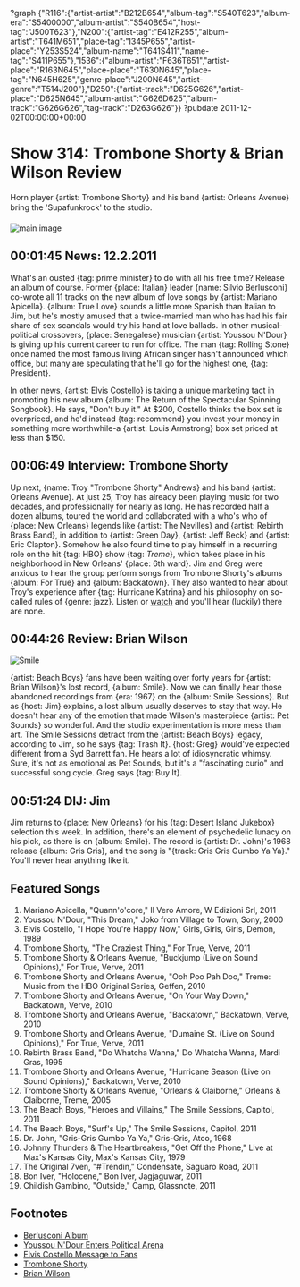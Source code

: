 ?graph {"R116":{"artist-artist":"B212B654","album-tag":"S540T623","album-era":"S5400000","album-artist":"S540B654","host-tag":"J500T623"},"N200":{"artist-tag":"E412R255","album-artist":"T641M651","place-tag":"I345P655","artist-place":"Y253S524","album-name":"T641S411","name-tag":"S411P655"},"I536":{"album-artist":"F636T651","artist-place":"R163N645","place-place":"T630N645","place-tag":"N645H625","genre-place":"J200N645","artist-genre":"T514J200"},"D250":{"artist-track":"D625G626","artist-place":"D625N645","album-artist":"G626D625","album-track":"G626G626","tag-track":"D263G626"}}
?pubdate 2011-12-02T00:00:00+00:00

# Show 314: Trombone Shorty & Brian Wilson Review
Horn player {artist: Trombone Shorty} and his band {artist: Orleans Avenue} bring the 'Supafunkrock' to the studio. 

![main image](http://static.soundopinions.org/images/2011/tromboneshorty.jpg)

## 00:01:45 News: 12.2.2011
What's an ousted {tag: prime minister} to do with all his free time? Release an album of course. Former {place: Italian} leader {name: Silvio Berlusconi} co-wrote all 11 tracks on the new album of love songs by {artist: Mariano Apicella}. {album: True Love} sounds a little more Spanish than Italian to Jim, but he's mostly amused that a twice-married man who has had his fair share of sex scandals would try his hand at love ballads. In other musical-political crossovers, {place: Senegalese} musician {artist: Youssou N'Dour} is giving up his current career to run for office. The man {tag: Rolling Stone} once named the most famous living African singer hasn't announced which office, but many are speculating that he'll go for the highest one, {tag: President}.

In other news, {artist: Elvis Costello} is taking a unique marketing tact in promoting his new album {album: The Return of the Spectacular Spinning Songbook}. He says, "Don't buy it." At $200, Costello thinks the box set is overpriced, and he'd instead {tag: recommend} you invest your money in something more worthwhile-a {artist: Louis Armstrong} box set priced at less than $150.

## 00:06:49 Interview: Trombone Shorty
Up next, {name: Troy "Trombone Shorty" Andrews} and his band {artist: Orleans Avenue}. At just 25, Troy has already been playing music for two decades, and professionally for nearly as long. He has recorded half a dozen albums, toured the world and collaborated with a who's who of {place: New Orleans} legends like {artist: The Nevilles} and {artist: Rebirth Brass Band}, in addition to {artist: Green Day}, {artist: Jeff Beck} and {artist: Eric Clapton}. Somehow he also found time to play himself in a recurring role on the hit {tag: HBO} show {tag: *Treme*}, which takes place in his neighborhood in New Orleans' {place: 6th ward}. Jim and Greg were anxious to hear the group perform songs from Trombone Shorty's albums {album: For True} and {album: Backatown}. They also wanted to hear about Troy's experience after {tag: Hurricane Katrina} and his philosophy on so-called rules of {genre: jazz}. Listen or [watch](https://vimeo.com/groups/207888) and you'll hear (luckily) there are none.

## 00:44:26 Review: Brian Wilson
![Smile](http://is5.mzstatic.com/image/thumb/Music/v4/40/0e/89/400e8974-70c9-53d8-b8f5-2c48e5b30b9e/source/600x600bb.jpg "61573/29164695")

{artist: Beach Boys} fans have been waiting over forty years for {artist: Brian Wilson}'s lost record, {album: Smile}. Now we can finally hear those abandoned recordings from {era: 1967} on the {album: Smile Sessions}. But as {host: Jim} explains, a lost album usually deserves to stay that way. He doesn't hear any of the emotion that made Wilson's masterpiece {artist: Pet Sounds} so wonderful. And the studio experimentation is more mess than art. The Smile Sessions detract from the {artist: Beach Boys} legacy, according to Jim, so he says {tag: Trash It}. {host: Greg} would've expected different from a Syd Barrett fan. He hears a lot of idiosyncratic whimsy. Sure, it's not as emotional as Pet Sounds, but it's a "fascinating curio" and successful song cycle. Greg says {tag: Buy It}.

## 00:51:24 DIJ: Jim
Jim returns to {place: New Orleans} for his {tag: Desert Island Jukebox} selection this week. In addition, there's an element of psychedelic lunacy on his pick, as there is on {album: Smile}. The record is {artist: Dr. John}'s 1968 release {album: Gris Gris}, and the song is "{track: Gris Gris Gumbo Ya Ya}." You'll never hear anything like it.

## Featured Songs
1. Mariano Apicella, "Quann'o'core," Il Vero Amore, W Edizioni Srl, 2011
2. Youssou N'Dour, "This Dream," Joko from Village to Town, Sony, 2000
3. Elvis Costello, "I Hope You're Happy Now," Girls, Girls, Girls, Demon, 1989
4. Trombone Shorty, "The Craziest Thing," For True, Verve, 2011
5. Trombone Shorty & Orleans Avenue, "Buckjump (Live on Sound Opinions)," For True, Verve, 2011
6. Trombone Shorty and Orleans Avenue, "Ooh Poo Pah Doo," Treme: Music from the HBO Original Series, Geffen, 2010
7. Trombone Shorty and Orleans Avenue, "On Your Way Down," Backatown, Verve, 2010
8. Trombone Shorty and Orleans Avenue, "Backatown," Backatown, Verve, 2010
9. Trombone Shorty and Orleans Avenue, "Dumaine St. (Live on Sound Opinions)," For True, Verve, 2011
10. Rebirth Brass Band, "Do Whatcha Wanna," Do Whatcha Wanna, Mardi Gras, 1995
11. Trombone Shorty and Orleans Avenue, "Hurricane Season (Live on Sound Opinions)," Backatown, Verve, 2010
12. Trombone Shorty & Orleans Avenue, "Orleans & Claiborne," Orleans & Claiborne, Treme, 2005
13. The Beach Boys, "Heroes and Villains," The Smile Sessions, Capitol, 2011
14. The Beach Boys, "Surf's Up," The Smile Sessions, Capitol, 2011
15. Dr. John, "Gris-Gris Gumbo Ya Ya," Gris-Gris, Atco, 1968
16. Johnny Thunders & The Heartbreakers, "Get Off the Phone," Live at Max's Kansas City, Max's Kansas City, 1979
17. The Original 7ven, "#Trendin," Condensate, Saguaro Road, 2011
18. Bon Iver, "Holocene," Bon Iver, Jagjaguwar, 2011
19. Childish Gambino, "Outside," Camp, Glassnote, 2011

## Footnotes
- [Berlusconi Album](http://www.theguardian.com/world/2011/nov/22/silvio-berlusconi-love-songs-cd)
- [Youssou N'Dour Enters Political Arena](http://www.telegraph.co.uk/culture/music/music-news/8920756/Youssou-NDour-gives-up-music-for-politics.html)
- [Elvis Costello Message to Fans](http://www.billboard.com/articles/news/464926/elvis-costello-tells-fans-to-steal-pricey-box-set)
- [Trombone Shorty](http://www.tromboneshorty.com/#!all)
- [Brian Wilson](http://www.brianwilson.com/)
